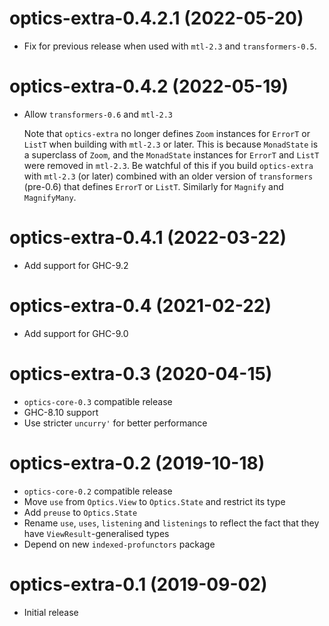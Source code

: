 # optics-extra-0.4.2.1 (2022-05-20)
* Fix for previous release when used with `mtl-2.3` and `transformers-0.5`.

# optics-extra-0.4.2 (2022-05-19)
* Allow `transformers-0.6` and `mtl-2.3`

  Note that `optics-extra` no longer defines `Zoom` instances for `ErrorT` or `ListT` when
  building with `mtl-2.3` or later. This is because `MonadState` is a superclass of
  `Zoom`, and the `MonadState` instances for `ErrorT` and `ListT` were removed in
  `mtl-2.3`. Be watchful of this if you build `optics-extra` with `mtl-2.3` (or
  later) combined with an older version of `transformers` (pre-0.6) that defines
  `ErrorT` or `ListT`.  Similarly for `Magnify` and `MagnifyMany`.

# optics-extra-0.4.1 (2022-03-22)
* Add support for GHC-9.2

# optics-extra-0.4 (2021-02-22)
* Add support for GHC-9.0

# optics-extra-0.3 (2020-04-15)
* `optics-core-0.3` compatible release
* GHC-8.10 support
* Use stricter `uncurry'` for better performance

# optics-extra-0.2 (2019-10-18)
* `optics-core-0.2` compatible release
* Move `use` from `Optics.View` to `Optics.State` and restrict its type
* Add `preuse` to `Optics.State`
* Rename `use`, `uses`, `listening` and `listenings` to reflect the fact that
  they have `ViewResult`-generalised types
* Depend on new `indexed-profunctors` package

# optics-extra-0.1 (2019-09-02)
* Initial release
